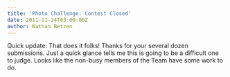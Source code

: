 ```yaml
---
title: 'Photo Challenge: Contest Closed'
date: 2011-11-24T03:00:00Z
author: Nathan Betzen
---
```

Quick update: That does it folks! Thanks for your several dozen submissions. Just a quick glance tells me this is going to be a difficult one to judge. Looks like the non-busy members of the Team have some work to do.

 